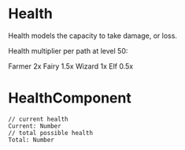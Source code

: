 # Health

Health models the capacity to take damage, or loss.

Health multiplier per path at level 50:

Farmer  2x
Fairy   1.5x
Wizard  1x
Elf     0.5x

# HealthComponent

```
// current health
Current: Number
// total possible health
Total: Number
```
